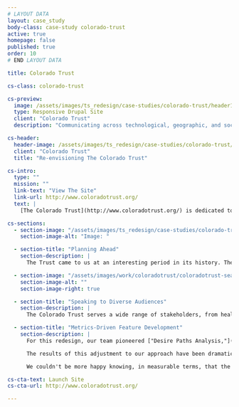 ```yaml
---
# LAYOUT DATA
layout: case_study
body-class: case-study colorado-trust
active: true
homepage: false
published: true
order: 10
# END LAYOUT DATA

title: Colorado Trust

cs-class: colorado-trust

cs-preview:
  image: /assets/images/ts_redesign/case-studies/colorado-trust/header1.jpg
  type: Responsive Drupal Site
  client: "Colorado Trust"
  description: "Communicating across technological, geographic, and socioeconomic divides to advance opportunities for every Coloradan to be healthy."

cs-header:
  header-image: /assets/images/ts_redesign/case-studies/colorado-trust/header1.jpg
  client: "Colorado Trust"
  title: "Re-envisioning The Colorado Trust"

cs-intro:
  type: ""
  mission: ""
  link-text: "View The Site"
  link-url: http://www.coloradotrust.org/
  text: |
    [The Colorado Trust](http://www.coloradotrust.org/) is dedicated to ending health inequalities that affect racial, ethnic, low-income, and other vulnerable populations. The Trust came to us looking to communicate more effectively across geographic, socioeconomic, and technological divides.

cs-sections:
  - section-image: "/assets/images/ts_redesign/case-studies/colorado-trust/desktop-mobile.jpg"
    section-image-alt: "Image: "

  - section-title: "Planning Ahead"
    section-description: |
      The Trust came to us at an interesting period in its history. They were just kicking off an innovative, and fundamental, change in their funding model and organizational structure. Consequently, we needed to pay close attention in thinking through information architecture to make sure that we were _future proofing_ the new website.

  - section-image: "/assets/images/work/coloradotrust/coloradotrust-search.jpg"
    section-image-alt: ""
    section-image-right: true

  - section-title: "Speaking to Diverse Audiences"
    section-description: |
      The Colorado Trust serves a wide range of stakeholders, from health care policy experts in Denver to grassroots community organizers in small mountain towns on the Western Slope. In designing the site, we had to find the right balance of open, inviting content layouts that would attract new audiences with the robust search interface that policy researchers need.

  - section-title: "Metrics-Driven Feature Development"
    section-description: |
      For this redesign, our team pioneered ["Desire Paths Analysis,"](/blog/category/desire-paths/) as part of a larger rethinking of how we approach requirements gathering and discovery. In 2014, we shifted our discovery process to focus on __measurement__ with the mantra: "If you can't measure the impact of changing something on your website, don't do it."

      The results of this adjustment to our approach have been dramatic, and overwhelmingly positive in the case of this website redesign. In the months following The Colorado Trust's website relaunch, overall page views on the site increased by 53% over the same period the previous year. The site's bounce rate dropped by 11%, and the duration of site visits increased by 76%. The results of this redesign were even more stunning with respect to mobile traffic, where session duration increased by 111%.

      We couldn't be more happy knowing, in measurable terms, that the UX improvements we suggested for the site have had such an impact. Of course, the fact that we were able to drop the average page load time by 41% has helped the site as well. Overall, we are incredibly proud of our team's collaboration on this project with the Trust's communications team. We encourage you to experience [The Colorado Trust's new site](http://www.coloradotrust.org) for yourself.

cs-cta-text: Launch Site
cs-cta-url: http://www.coloradotrust.org/

---
```

